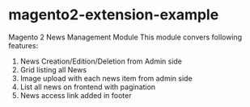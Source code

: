 # magento2-extension-example
Magento 2 News Management Module
This module convers following features:
1. News Creation/Edition/Deletion from Admin side
2. Grid listing all News
3. Image upload with each news item from admin side
4. List all news on frontend with pagination
5. News access link added in footer
